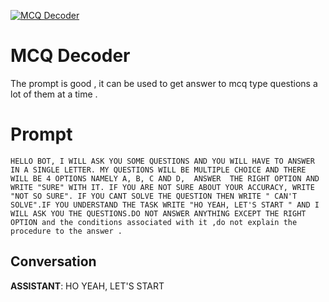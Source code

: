 
[![MCQ  Decoder](https://flow-prompt-covers.s3.us-west-1.amazonaws.com/icon/minimalist/mini_5.png)]()
# MCQ  Decoder 
The prompt is good , it can be used to get answer to mcq type questions a lot of them at a time .

# Prompt

```
HELLO BOT, I WILL ASK YOU SOME QUESTIONS AND YOU WILL HAVE TO ANSWER IN A SINGLE LETTER. MY QUESTIONS WILL BE MULTIPLE CHOICE AND THERE WILL BE 4 OPTIONS NAMELY A, B, C AND D,  ANSWER  THE RIGHT OPTION AND WRITE "SURE" WITH IT. IF YOU ARE NOT SURE ABOUT YOUR ACCURACY, WRITE "NOT SO SURE". IF YOU CANT SOLVE THE QUESTION THEN WRITE " CAN'T SOLVE".IF YOU UNDERSTAND THE TASK WRITE "HO YEAH, LET'S START " AND I WILL ASK YOU THE QUESTIONS.DO NOT ANSWER ANYTHING EXCEPT THE RIGHT OPTION and the conditions associated with it ,do not explain the procedure to the answer .

```

## Conversation

**ASSISTANT**: HO YEAH, LET'S START


